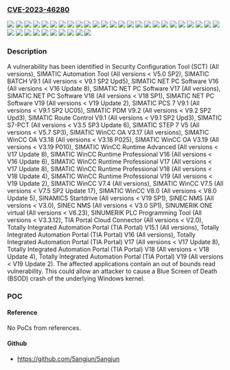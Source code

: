 ### [CVE-2023-46280](https://cve.mitre.org/cgi-bin/cvename.cgi?name=CVE-2023-46280)
![](https://img.shields.io/static/v1?label=Product&message=SIMATIC%20Automation%20Tool&color=blue)
![](https://img.shields.io/static/v1?label=Product&message=SIMATIC%20BATCH%20V9.1&color=blue)
![](https://img.shields.io/static/v1?label=Product&message=SIMATIC%20NET%20PC%20Software%20V16&color=blue)
![](https://img.shields.io/static/v1?label=Product&message=SIMATIC%20NET%20PC%20Software%20V17&color=blue)
![](https://img.shields.io/static/v1?label=Product&message=SIMATIC%20NET%20PC%20Software%20V18&color=blue)
![](https://img.shields.io/static/v1?label=Product&message=SIMATIC%20NET%20PC%20Software%20V19&color=blue)
![](https://img.shields.io/static/v1?label=Product&message=SIMATIC%20PCS%207%20V9.1&color=blue)
![](https://img.shields.io/static/v1?label=Product&message=SIMATIC%20PDM%20V9.2&color=blue)
![](https://img.shields.io/static/v1?label=Product&message=SIMATIC%20Route%20Control%20V9.1&color=blue)
![](https://img.shields.io/static/v1?label=Product&message=SIMATIC%20S7-PCT&color=blue)
![](https://img.shields.io/static/v1?label=Product&message=SIMATIC%20STEP%207%20V5&color=blue)
![](https://img.shields.io/static/v1?label=Product&message=SIMATIC%20WinCC%20OA%20V3.17&color=blue)
![](https://img.shields.io/static/v1?label=Product&message=SIMATIC%20WinCC%20OA%20V3.18&color=blue)
![](https://img.shields.io/static/v1?label=Product&message=SIMATIC%20WinCC%20OA%20V3.19&color=blue)
![](https://img.shields.io/static/v1?label=Product&message=SIMATIC%20WinCC%20Runtime%20Advanced&color=blue)
![](https://img.shields.io/static/v1?label=Product&message=SIMATIC%20WinCC%20Runtime%20Professional%20V16&color=blue)
![](https://img.shields.io/static/v1?label=Product&message=SIMATIC%20WinCC%20Runtime%20Professional%20V17&color=blue)
![](https://img.shields.io/static/v1?label=Product&message=SIMATIC%20WinCC%20Runtime%20Professional%20V18&color=blue)
![](https://img.shields.io/static/v1?label=Product&message=SIMATIC%20WinCC%20Runtime%20Professional%20V19&color=blue)
![](https://img.shields.io/static/v1?label=Product&message=SIMATIC%20WinCC%20V7.4&color=blue)
![](https://img.shields.io/static/v1?label=Product&message=SIMATIC%20WinCC%20V7.5&color=blue)
![](https://img.shields.io/static/v1?label=Product&message=SIMATIC%20WinCC%20V8.0&color=blue)
![](https://img.shields.io/static/v1?label=Product&message=SINAMICS%20Startdrive&color=blue)
![](https://img.shields.io/static/v1?label=Product&message=SINEC%20NMS&color=blue)
![](https://img.shields.io/static/v1?label=Product&message=SINUMERIK%20ONE%20virtual&color=blue)
![](https://img.shields.io/static/v1?label=Product&message=SINUMERIK%20PLC%20Programming%20Tool&color=blue)
![](https://img.shields.io/static/v1?label=Product&message=Security%20Configuration%20Tool%20(SCT)&color=blue)
![](https://img.shields.io/static/v1?label=Product&message=TIA%20Portal%20Cloud%20Connector&color=blue)
![](https://img.shields.io/static/v1?label=Product&message=Totally%20Integrated%20Automation%20Portal%20(TIA%20Portal)%20V15.1&color=blue)
![](https://img.shields.io/static/v1?label=Product&message=Totally%20Integrated%20Automation%20Portal%20(TIA%20Portal)%20V16&color=blue)
![](https://img.shields.io/static/v1?label=Product&message=Totally%20Integrated%20Automation%20Portal%20(TIA%20Portal)%20V17&color=blue)
![](https://img.shields.io/static/v1?label=Product&message=Totally%20Integrated%20Automation%20Portal%20(TIA%20Portal)%20V18&color=blue)
![](https://img.shields.io/static/v1?label=Product&message=Totally%20Integrated%20Automation%20Portal%20(TIA%20Portal)%20V19&color=blue)
![](https://img.shields.io/static/v1?label=Version&message=0%20&color=brightgreen)
![](https://img.shields.io/static/v1?label=Vulnerability&message=CWE-125%3A%20Out-of-bounds%20Read&color=brightgreen)

### Description

A vulnerability has been identified in Security Configuration Tool (SCT) (All versions), SIMATIC Automation Tool (All versions < V5.0 SP2), SIMATIC BATCH V9.1 (All versions < V9.1 SP2 Upd5), SIMATIC NET PC Software V16 (All versions < V16 Update 8), SIMATIC NET PC Software V17 (All versions), SIMATIC NET PC Software V18 (All versions < V18 SP1), SIMATIC NET PC Software V19 (All versions < V19 Update 2), SIMATIC PCS 7 V9.1 (All versions < V9.1 SP2 UC05), SIMATIC PDM V9.2 (All versions < V9.2 SP2 Upd3), SIMATIC Route Control V9.1 (All versions < V9.1 SP2 Upd3), SIMATIC S7-PCT (All versions < V3.5 SP3 Update 6), SIMATIC STEP 7 V5 (All versions < V5.7 SP3), SIMATIC WinCC OA V3.17 (All versions), SIMATIC WinCC OA V3.18 (All versions < V3.18 P025), SIMATIC WinCC OA V3.19 (All versions < V3.19 P010), SIMATIC WinCC Runtime Advanced (All versions < V17 Update 8), SIMATIC WinCC Runtime Professional V16 (All versions < V16 Update 6), SIMATIC WinCC Runtime Professional V17 (All versions < V17 Update 8), SIMATIC WinCC Runtime Professional V18 (All versions < V18 Update 4), SIMATIC WinCC Runtime Professional V19 (All versions < V19 Update 2), SIMATIC WinCC V7.4 (All versions), SIMATIC WinCC V7.5 (All versions < V7.5 SP2 Update 17), SIMATIC WinCC V8.0 (All versions < V8.0 Update 5), SINAMICS Startdrive (All versions < V19 SP1), SINEC NMS (All versions < V3.0), SINEC NMS (All versions < V3.0 SP1), SINUMERIK ONE virtual (All versions < V6.23), SINUMERIK PLC Programming Tool (All versions < V3.3.12), TIA Portal Cloud Connector (All versions < V2.0), Totally Integrated Automation Portal (TIA Portal) V15.1 (All versions), Totally Integrated Automation Portal (TIA Portal) V16 (All versions), Totally Integrated Automation Portal (TIA Portal) V17 (All versions < V17 Update 8), Totally Integrated Automation Portal (TIA Portal) V18 (All versions < V18 Update 4), Totally Integrated Automation Portal (TIA Portal) V19 (All versions < V19 Update 2). The affected applications contain an out of bounds read vulnerability. This could allow an attacker to cause a Blue Screen of Death (BSOD) crash of the underlying Windows kernel.

### POC

#### Reference
No PoCs from references.

#### Github
- https://github.com/5angjun/5angjun

